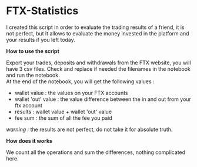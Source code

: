 # FTX-Statistics

I created this script in order to evaluate the trading results of a friend, it is not perfect, but it allows to evaluate the money invested in the platform and your results if you left today.

**How to use the script**

Export your trades, deposits and withdrawals from the FTX website, you will have 3 csv files. Check and replace if needed the filenames in the notebook and run the notebook.  
At the end of the notebook, you will get the following values :
* wallet value : the values on your FTX accounts
* wallet 'out' value : the value difference between the in and out from your ftx account
* results : wallet value + wallet 'out' value
* fee sum : the sum of all the fee you paid

*warning :* the results are not perfect, do not take it for absolute truth.

**How does it works**

We count all the operations and sum the differences, nothing complicated here.
